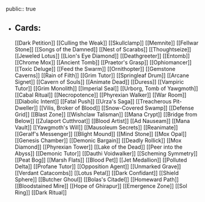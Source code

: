 public:: true
- ## Cards:
	[[Dark Petition]]
	[[Culling the Weak]]
	[[Skullclamp]]
	[[Memnite]]
	[[Fellwar Stone]]
	[[Songs of the Damned]]
	[[Nest of Scarabs]]
	[[Thoughtseize]]
	[[Jeweled Lotus]]
	[[Lion's Eye Diamond]]
	[[Deathgreeter]]
	[[Entomb]]
	[[Chrome Mox]]
	[[Ancient Tomb]]
	[[Praetor's Grasp]]
	[[Ophiomancer]]
	[[Toxic Deluge]]
	[[Feed the Swarm]]
	[[Ornithopter]]
	[[Gemstone Caverns]]
	[[Rain of Filth]]
	[[Grim Tutor]]
	[[Springleaf Drum]]
	[[Arcane Signet]]
	[[Cavern of Souls]]
	[[Animate Dead]]
	[[Duress]]
	[[Vampiric Tutor]]
	[[Grim Monolith]]
	[[Imperial Seal]]
	[[Urborg, Tomb of Yawgmoth]]
	[[Cabal Ritual]]
	[[Necropotence]]
	[[Phyrexian Walker]]
	[[War Room]]
	[[Diabolic Intent]]
	[[Fatal Push]]
	[[Urza's Saga]]
	[[Treacherous Pit-Dweller]]
	[[Vilis, Broker of Blood]]
	[[Snow-Covered Swamp]]
	[[Defense Grid]]
	[[Blast Zone]]
	[[Wishclaw Talisman]]
	[[Mana Crypt]]
	[[Bridge from Below]]
	[[Zulaport Cutthroat]]
	[[Blood Artist]]
	[[Ad Nauseam]]
	[[Mana Vault]]
	[[Yawgmoth's Will]]
	[[Mausoleum Secrets]]
	[[Reanimate]]
	[[Geralf's Messenger]]
	[[Blight Mound]]
	[[Mind Stone]]
	[[Mox Opal]]
	[[Genesis Chamber]]
	[[Demonic Bargain]]
	[[Deadly Rollick]]
	[[Mox Diamond]]
	[[Phyrexian Tower]]
	[[Lake of the Dead]]
	[[Peer into the Abyss]]
	[[Demonic Tutor]]
	[[Dauthi Voidwalker]]
	[[Scheming Symmetry]]
	[[Peat Bog]]
	[[Marsh Flats]]
	[[Blood Pet]]
	[[Jet Medallion]]
	[[Polluted Delta]]
	[[Profane Tutor]]
	[[Opposition Agent]]
	[[Unmarked Grave]]
	[[Verdant Catacombs]]
	[[Lotus Petal]]
	[[Dark Confidant]]
	[[Shield Sphere]]
	[[Butcher Ghoul]]
	[[Bolas's Citadel]]
	[[Homeward Path]]
	[[Bloodstained Mire]]
	[[Hope of Ghirapur]]
	[[Emergence Zone]]
	[[Sol Ring]]
	[[Dark Ritual]]
